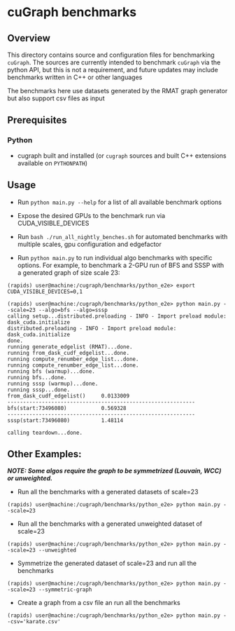 # cuGraph benchmarks

## Overview

This directory contains source and configuration files for benchmarking
`cuGraph`.  The sources are currently intended to benchmark `cuGraph` via the
python API, but this is not a requirement, and future updates may include
benchmarks written in C++ or other languages

The benchmarks here use datasets generated by the RMAT graph generator but also
support csv files as input

## Prerequisites
### Python
* cugraph built and installed (or `cugraph` sources and built C++ extensions
  available on `PYTHONPATH`)

## Usage
* Run `python main.py --help` for a list of all available benchmark options

* Expose the desired GPUs to the benchmark run via CUDA_VISIBLE_DEVICES

* Run `bash ./run_all_nightly_benches.sh` for automated benchmarks with multiple
  scales, gpu configuration and edgefactor

* Run `python main.py` to run individual algo benchmarks with specific
  options. For example, to benchmark a 2-GPU run of BFS and SSSP with a
  generated graph of size scale 23:
```
(rapids) user@machine:/cugraph/benchmarks/python_e2e> export CUDA_VISIBLE_DEVICES=0,1

(rapids) user@machine:/cugraph/benchmarks/python_e2e> python main.py --scale=23 --algo=bfs --algo=sssp
calling setup...distributed.preloading - INFO - Import preload module: dask_cuda.initialize
distributed.preloading - INFO - Import preload module: dask_cuda.initialize
done.
running generate_edgelist (RMAT)...done.
running from_dask_cudf_edgelist...done.
running compute_renumber_edge_list...done.
running compute_renumber_edge_list...done.
running bfs (warmup)...done.
running bfs...done.
running sssp (warmup)...done.
running sssp...done.
from_dask_cudf_edgelist()     0.0133009
------------------------------------------------------------
bfs(start:73496080)           0.569328
------------------------------------------------------------
sssp(start:73496080)          1.48114

calling teardown...done.
```

## Other Examples:
_**NOTE: Some algos require the graph to be symmetrized (Louvain, WCC) or unweighted.**_
* Run all the benchmarks with a generated datasets of scale=23
```
(rapids) user@machine:/cugraph/benchmarks/python_e2e> python main.py --scale=23
```

* Run all the benchmarks with a generated unweighted dataset of scale=23
```
(rapids) user@machine:/cugraph/benchmarks/python_e2e> python main.py --scale=23 --unweighted
```

* Symmetrize the generated dataset of scale=23 and run all the benchmarks
```
(rapids) user@machine:/cugraph/benchmarks/python_e2e> python main.py --scale=23 --symmetric-graph
```

* Create a graph from a csv file an run all the benchmarks
```
(rapids) user@machine:/cugraph/benchmarks/python_e2e> python main.py --csv='karate.csv'
```
